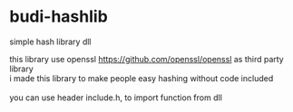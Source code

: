 # budi-hashlib
simple hash library dll

this library use openssl https://github.com/openssl/openssl as third party library <br/>
i made this library to make people easy hashing without code included <br/> <br/>
you can use header include.h, to import function from dll <br/>

